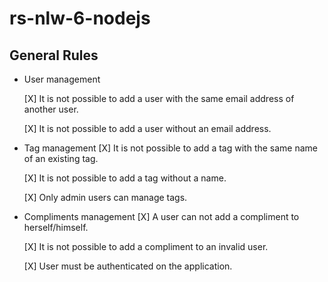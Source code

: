 # rs-nlw-6-nodejs

## General Rules 

- User management

  [X] It is not possible to add a user with the same email address of another user.
  
  [X] It is not possible to add a user without an email address.

- Tag management
  [X] It is not possible to add a tag with the same name of an existing tag.

  [X] It is not possible to add a tag without a name.

  [X] Only admin users can manage tags.

- Compliments management
  [X] A user can not add a compliment to herself/himself.
  
  [X] It is not possible to add a compliment to an invalid user.

  [X] User must be authenticated on the application.